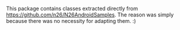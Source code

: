 This package contains classes extracted directly from https://github.com/n26/N26AndroidSamples.
The reason was simply because there was no necessity for adapting them. :)
